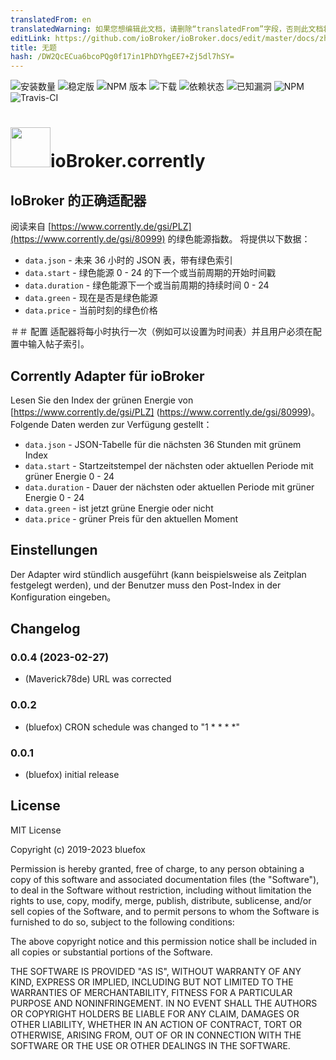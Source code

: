 ```yaml
---
translatedFrom: en
translatedWarning: 如果您想编辑此文档，请删除“translatedFrom”字段，否则此文档将再次自动翻译
editLink: https://github.com/ioBroker/ioBroker.docs/edit/master/docs/zh-cn/adapterref/iobroker.corrently/README.md
title: 无题
hash: /DW2QcECua6bcoPQg0f17in1PhDYhgEE7+Zj5dl7hSY=
---
```

![安装数量](http://iobroker.live/badges/corrently-installed.svg)
![稳定版](http://iobroker.live/badges/corrently-stable.svg)
![NPM 版本](http://img.shields.io/npm/v/iobroker.corrently.svg)
![下载](https://img.shields.io/npm/dm/iobroker.corrently.svg)
![依赖状态](https://img.shields.io/david/GermanBluefox/iobroker.corrently.svg)
![已知漏洞](https://snyk.io/test/github/GermanBluefox/ioBroker.corrently/badge.svg)
![NPM](https://nodei.co/npm/iobroker.corrently.png?downloads=true)
![Travis-CI](http://img.shields.io/travis/GermanBluefox/ioBroker.corrently/master.svg)

<h1><img src="admin/corrently.png" width="64"/>ioBroker.corrently</h1>

## IoBroker 的正确适配器
阅读来自 [https://www.corrently.de/gsi/PLZ](https://www.corrently.de/gsi/80999) 的绿色能源指数。
将提供以下数据：

 - `data.json` - 未来 36 小时的 JSON 表，带有绿色索引
 - `data.start` - 绿色能源 0 - 24 的下一个或当前周期的开始时间戳
 - `data.duration` - 绿色能源下一个或当前周期的持续时间 0 - 24
 - `data.green` - 现在是否是绿色能源
 - `data.price` - 当前时刻的绿色价格

＃＃ 配置
适配器将每小时执行一次（例如可以设置为时间表）并且用户必须在配置中输入帖子索引。

## Corrently Adapter für ioBroker
Lesen Sie den Index der grünen Energie von [https://www.corrently.de/gsi/PLZ] (https://www.corrently.de/gsi/80999)。
Folgende Daten werden zur Verfügung gestellt：

- `data.json` - JSON-Tabelle für die nächsten 36 Stunden mit grünem Index
- `data.start` - Startzeitstempel der nächsten oder aktuellen Periode mit grüner Energie 0 - 24
- `data.duration` - Dauer der nächsten oder aktuellen Periode mit grüner Energie 0 - 24
- `data.green` - ist jetzt grüne Energie oder nicht
- `data.price` - grüner Preis für den aktuellen Moment

## Einstellungen
Der Adapter wird stündlich ausgeführt (kann beispielsweise als Zeitplan festgelegt werden), und der Benutzer muss den Post-Index in der Konfiguration eingeben。

<!--

### **正在进行中** -->

## Changelog
### 0.0.4 (2023-02-27)
* (Maverick78de) URL was corrected

### 0.0.2
* (bluefox) CRON schedule was changed to "1 * * * *"

### 0.0.1
* (bluefox) initial release

## License
MIT License

Copyright (c) 2019-2023 bluefox

Permission is hereby granted, free of charge, to any person obtaining a copy
of this software and associated documentation files (the "Software"), to deal
in the Software without restriction, including without limitation the rights
to use, copy, modify, merge, publish, distribute, sublicense, and/or sell
copies of the Software, and to permit persons to whom the Software is
furnished to do so, subject to the following conditions:

The above copyright notice and this permission notice shall be included in all
copies or substantial portions of the Software.

THE SOFTWARE IS PROVIDED "AS IS", WITHOUT WARRANTY OF ANY KIND, EXPRESS OR
IMPLIED, INCLUDING BUT NOT LIMITED TO THE WARRANTIES OF MERCHANTABILITY,
FITNESS FOR A PARTICULAR PURPOSE AND NONINFRINGEMENT. IN NO EVENT SHALL THE
AUTHORS OR COPYRIGHT HOLDERS BE LIABLE FOR ANY CLAIM, DAMAGES OR OTHER
LIABILITY, WHETHER IN AN ACTION OF CONTRACT, TORT OR OTHERWISE, ARISING FROM,
OUT OF OR IN CONNECTION WITH THE SOFTWARE OR THE USE OR OTHER DEALINGS IN THE
SOFTWARE.